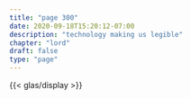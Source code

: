 ```yaml
---
title: "page 300"
date: 2020-09-18T15:20:12-07:00
description: "technology making us legible"
chapter: "lord"
draft: false
type: "page"
---
```


{{< glas/display >}}
